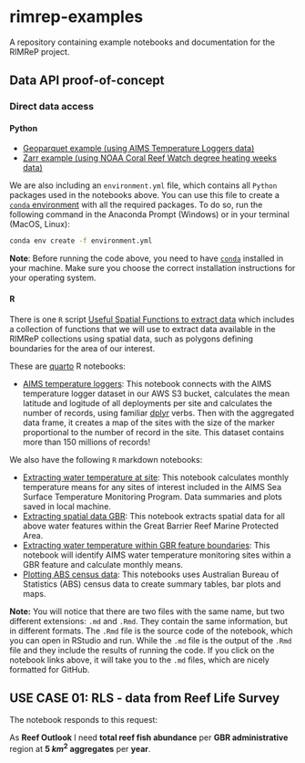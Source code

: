 # rimrep-examples

A repository containing example notebooks and documentation for the RIMReP project.

## Data API proof-of-concept

### Direct data access

#### Python

- [Geoparquet example (using AIMS Temperature Loggers data)](https://github.com/aodn/rimrep-examples/blob/main/poc-data-api/geoparquet.ipynb)
- [Zarr example (using NOAA Coral Reef Watch degree heating weeks data)](https://github.com/aodn/rimrep-examples/blob/main/poc-data-api/zarr.ipynb)

We are also including an `environment.yml` file, which contains all `Python` packages used in the notebooks above. You can use this file to create a [`conda` environment](https://docs.conda.io/projects/conda/en/latest/user-guide/concepts/environments.html) with all the required packages. To do so, run the following command in the Anaconda Prompt (Windows) or in your terminal (MacOS, Linux):  
  
```bash
conda env create -f environment.yml
```
  
**Note**: Before running the code above, you need to have [`conda`](https://conda.io/projects/conda/en/latest/user-guide/install/index.html) installed in your machine. Make sure you choose the correct installation instructions for your operating system.  

#### R

There is one `R` script [Useful Spatial Functions to extract data](https://github.com/aodn/rimrep-examples/blob/main/scripts_poc-data-api/useful_spatial_functions_data_extraction.R) which includes a collection of functions that we will use to extract data available in the RIMReP collections using spatial data, such as polygons defining boundaries for the area of our interest.

These are [quarto](https://quarto.org) R notebooks:

- [AIMS temperature loggers](https://github.com/aodn/rimrep-examples/blob/main/poc-data-api/AIMS_waterTemp.qmd): This notebook connects with the AIMS temperature logger dataset in our AWS S3 bucket, calculates the mean latitude and logitude of all deployments per site and calculates the number of records, using familiar [dplyr](https://dplyr.tidyverse.org) verbs. Then with the aggregated data frame, it creates a map of the sites with the size of the marker proportional to the number of record in the site. This dataset contains more than 150 millions of records!  
  
We also have the following `R` markdown notebooks:
- [Extracting water temperature at site](https://github.com/aodn/rimrep-examples/blob/main/scripts_poc-data-api/Extracting_Water_Temperature_at_site.md): This notebook calculates monthly temperature means for any sites of interest included in the AIMS Sea Surface Temperature Monitoring Program. Data summaries and plots saved in local machine.  
- [Extracting spatial data GBR](https://github.com/aodn/rimrep-examples/blob/main/scripts_poc-data-api/Extracting_Spatial_Data_GBR_Features.md): This notebook extracts spatial data for all above water features within the Great Barrier Reef Marine Protected Area.
- [Extracting water temperature within GBR feature boundaries](https://github.com/aodn/rimrep-examples/blob/main/scripts_poc-data-api/Extracting_Water_Temperature_GBR_Features.md): This notebook will identify AIMS water temperature monitoring sites within a GBR feature and calculate monthly means.
- [Plotting ABS census data](https://github.com/aodn/rimrep-examples/blob/main/scripts_poc-data-api/Plotting_ABS_Census_Data_LGA_2021.md): This notebooks uses Australian Bureau of Statistics (ABS) census data to create summary tables, bar plots and maps.  

  
**Note:** You will notice that there are two files with the same name, but two different extensions: `.md` and `.Rmd`. They contain the same information, but in different formats. The `.Rmd` file is the source code of the notebook, which you can open in RStudio and run. While the `.md` file is the output of the `.Rmd` file and they include the results of running the code. If you click on the notebook links above, it will take you to the `.md` files, which are nicely formatted for GitHub.
  
## USE CASE 01: RLS - data from Reef Life Survey

The notebook responds to this request:

As **Reef Outlook** I need **total reef fish abundance** per **GBR administrative** region at **5 $km^{2}$ aggregates** per **year**.
